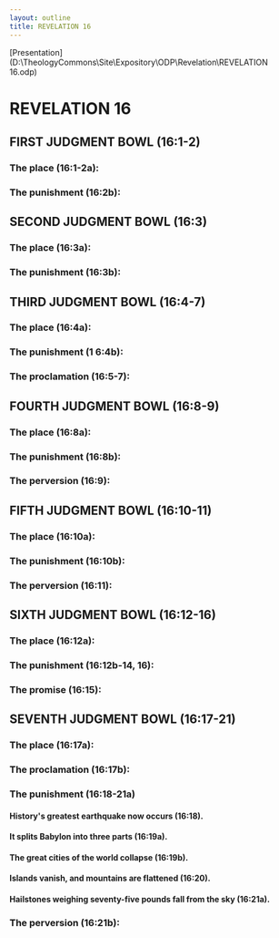 ```yaml
---
layout: outline
title: REVELATION 16
---
```

[Presentation](D:\TheologyCommons\Site\Expository\ODP\Revelation\REVELATION 16.odp)
# REVELATION 16
## FIRST JUDGMENT BOWL (16:1-2) 
###  The place (16:1-2a): 
###  The punishment (16:2b): 
## SECOND JUDGMENT BOWL (16:3) 
###  The place (16:3a): 
###  The punishment (16:3b): 
## THIRD JUDGMENT BOWL (16:4-7) 
###  The place (16:4a): 
###  The punishment (1 6:4b): 
###  The proclamation (16:5-7): 
## FOURTH JUDGMENT BOWL (16:8-9) 
###  The place (16:8a): 
###  The punishment (16:8b): 
###  The perversion (16:9): 
## FIFTH JUDGMENT BOWL (16:10-11) 
###  The place (16:10a): 
###  The punishment (16:10b): 
###  The perversion (16:11): 
## SIXTH JUDGMENT BOWL (16:12-16) 
###  The place (16:12a): 
###  The punishment (16:12b-14, 16): 
###  The promise (16:15): 
## SEVENTH JUDGMENT BOWL (16:17-21) 
###  The place (16:17a): 
###  The proclamation (16:17b): 
###  The punishment (16:18-21a) 
####  History\'s greatest earthquake now occurs (16:18). 
####  It splits Babylon into three parts (16:19a). 
####  The great cities of the world collapse (16:19b). 
####  Islands vanish, and mountains are flattened (16:20). 
####  Hailstones weighing seventy-five pounds fall from the sky (16:21a). 
###  The perversion (16:21b): 
